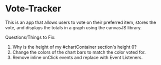 # Vote-Tracker
This is an app that allows users to vote on their preferred item, stores the vote, and displays the totals in a graph using the canvasJS library.

Questions/Things to Fix:
1. Why is the height of my #chartContainer section's height 0?
2. Change the colors of the chart bars to match the color voted for.
3. Remove inline onClick events and replace with Event Listeners.
